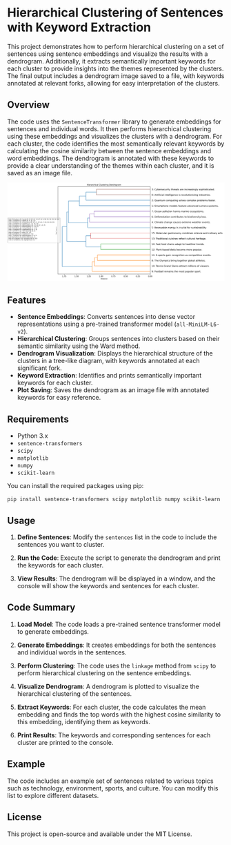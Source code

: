 # Hierarchical Clustering of Sentences with Keyword Extraction

This project demonstrates how to perform hierarchical clustering on a set of sentences using sentence embeddings and visualize the results with a dendrogram. Additionally, it extracts semantically important keywords for each cluster to provide insights into the themes represented by the clusters. The final output includes a dendrogram image saved to a file, with keywords annotated at relevant forks, allowing for easy interpretation of the clusters.

## Overview

The code uses the `SentenceTransformer` library to generate embeddings for sentences and individual words. It then performs hierarchical clustering using these embeddings and visualizes the clusters with a dendrogram. For each cluster, the code identifies the most semantically relevant keywords by calculating the cosine similarity between the sentence embeddings and word embeddings. The dendrogram is annotated with these keywords to provide a clear understanding of the themes within each cluster, and it is saved as an image file.

![Dendrogram with Keywords](dendrogram_with_keywords.png)

## Features

- **Sentence Embeddings**: Converts sentences into dense vector representations using a pre-trained transformer model (`all-MiniLM-L6-v2`).
- **Hierarchical Clustering**: Groups sentences into clusters based on their semantic similarity using the Ward method.
- **Dendrogram Visualization**: Displays the hierarchical structure of the clusters in a tree-like diagram, with keywords annotated at each significant fork.
- **Keyword Extraction**: Identifies and prints semantically important keywords for each cluster.
- **Plot Saving**: Saves the dendrogram as an image file with annotated keywords for easy reference.

## Requirements

- Python 3.x
- `sentence-transformers`
- `scipy`
- `matplotlib`
- `numpy`
- `scikit-learn`

You can install the required packages using pip:
```
pip install sentence-transformers scipy matplotlib numpy scikit-learn
```

## Usage

1. **Define Sentences**: Modify the `sentences` list in the code to include the sentences you want to cluster.

2. **Run the Code**: Execute the script to generate the dendrogram and print the keywords for each cluster.

3. **View Results**: The dendrogram will be displayed in a window, and the console will show the keywords and sentences for each cluster.

## Code Summary

1. **Load Model**: The code loads a pre-trained sentence transformer model to generate embeddings.

2. **Generate Embeddings**: It creates embeddings for both the sentences and individual words in the sentences.

3. **Perform Clustering**: The code uses the `linkage` method from `scipy` to perform hierarchical clustering on the sentence embeddings.

4. **Visualize Dendrogram**: A dendrogram is plotted to visualize the hierarchical clustering of the sentences.

5. **Extract Keywords**: For each cluster, the code calculates the mean embedding and finds the top words with the highest cosine similarity to this embedding, identifying them as keywords.

6. **Print Results**: The keywords and corresponding sentences for each cluster are printed to the console.

## Example

The code includes an example set of sentences related to various topics such as technology, environment, sports, and culture. You can modify this list to explore different datasets.

## License

This project is open-source and available under the MIT License.